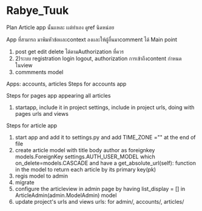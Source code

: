 # Rabye_Tuuk

Plan
Article app นั้นเเหละ เเต่ทำเอง ดูref นิดหน่อย

App ที่สามารถ มาพิมหัวข้อเเละcontext ลงเเละให้ผู้อื่นมาcomment ได้
Main point
1) post get edit delete ได้ตามAuthorization ที่ควร
2) 2)ระบบ registration login logout, authorization การเข้าถึงcontent กำหนดในview
3) commments model

Apps: accounts, articles
Steps for accounts app

Steps for pages app appearing all articles
1) startapp, include it in project settings, include in project urls, doing with pages urls and views




Steps for article app
1) start app and add it to settings.py and add TIME_ZONE ="" at the end of file
2) create article model with title body author as foreignkey models.ForeignKey settings.AUTH_USER_MODEL which on_delete=models.CASCADE and have a get_absolute_url(self): function in the model to return each article by its primary key(pk)
3) regis model to admin
4) migrate
5) configure the articleview in admin page by having list_display = [] in ArticleAdmin(admin.ModelAdmin) model
6) update project's urls and views
   urls: for admin/, accounts/, articles/
